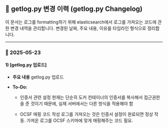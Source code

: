## 📝 getlog.py 변경 이력 (getlog.py Changelog)
이 문서는 로그를 formatting하기 위해 elasticsearch에서 로그를 가져오는 코드에 관한 변경 내역을 관리합니다.
변경된 날짜, 주요 내용, 이유를 타임라인 형식으로 정리합니다.

---

### 📅 2025-05-23
#### 1) [getlog.py 업로드]
- **주요 내용**
  getlog.py 업로드
  
- **To-Do:**
  - 인증서 관련 설정
    현재는 단순히 도커 컨테이너의 인증서를 복사해서 접근권한을 준 것이기 때문에, 실제 서버에서는 다른 방식을 적용해야 함

  - OCSF 매핑 코드 작성
    로그를 가져오는 것은 인증서 설정이 완료되면 정상 작동.
    가져온 로그를 OCSF 스키마에 맞게 매핑해주는 코드 필요.
